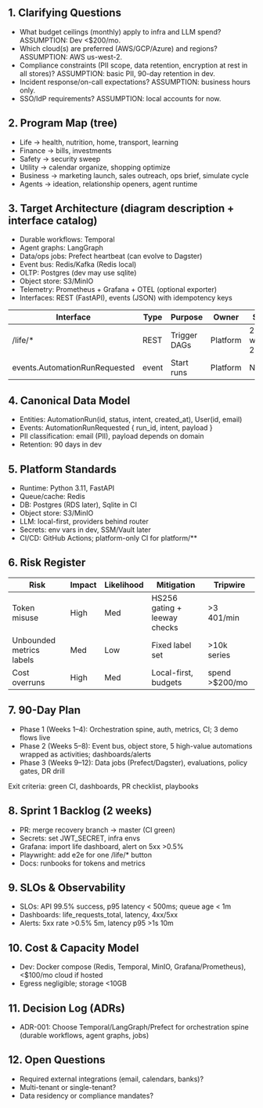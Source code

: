 ## 1. Clarifying Questions

- What budget ceilings (monthly) apply to infra and LLM spend? ASSUMPTION: Dev <$200/mo.
- Which cloud(s) are preferred (AWS/GCP/Azure) and regions? ASSUMPTION: AWS us-west-2.
- Compliance constraints (PII scope, data retention, encryption at rest in all stores)? ASSUMPTION:
  basic PII, 90-day retention in dev.
- Incident response/on-call expectations? ASSUMPTION: business hours only.
- SSO/IdP requirements? ASSUMPTION: local accounts for now.

## 2. Program Map (tree)

- Life → health, nutrition, home, transport, learning
- Finance → bills, investments
- Safety → security sweep
- Utility → calendar organize, shopping optimize
- Business → marketing launch, sales outreach, ops brief, simulate cycle
- Agents → ideation, relationship openers, agent runtime

## 3. Target Architecture (diagram description + interface catalog)

- Durable workflows: Temporal
- Agent graphs: LangGraph
- Data/ops jobs: Prefect heartbeat (can evolve to Dagster)
- Event bus: Redis/Kafka (Redis local)
- OLTP: Postgres (dev may use sqlite)
- Object store: S3/MinIO
- Telemetry: Prometheus + Grafana + OTEL (optional exporter)
- Interfaces: REST (FastAPI), events (JSON) with idempotency keys

| Interface                     | Type  | Purpose      | Owner    | SLA           | Schema                     | Errors       |
| ----------------------------- | ----- | ------------ | -------- | ------------- | -------------------------- | ------------ |
| /life/\*                      | REST  | Trigger DAGs | Platform | 2xx within 2s | SimpleReq/EnqueuedResponse | 401/403, 5xx |
| events.AutomationRunRequested | event | Start runs   | Platform | N/A           | Pydantic+JSON              | N/A          |

## 4. Canonical Data Model

- Entities: AutomationRun(id, status, intent, created_at), User(id, email)
- Events: AutomationRunRequested { run_id, intent, payload }
- PII classification: email (PII), payload depends on domain
- Retention: 90 days in dev

## 5. Platform Standards

- Runtime: Python 3.11, FastAPI
- Queue/cache: Redis
- DB: Postgres (RDS later), Sqlite in CI
- Object store: S3/MinIO
- LLM: local-first, providers behind router
- Secrets: env vars in dev, SSM/Vault later
- CI/CD: GitHub Actions; platform-only CI for platform/\*\*

## 6. Risk Register

| Risk                     | Impact | Likelihood | Mitigation                   | Tripwire       |
| ------------------------ | ------ | ---------- | ---------------------------- | -------------- |
| Token misuse             | High   | Med        | HS256 gating + leeway checks | >3 401/min     |
| Unbounded metrics labels | Med    | Low        | Fixed label set              | >10k series    |
| Cost overruns            | High   | Med        | Local-first, budgets         | spend >$200/mo |

## 7. 90-Day Plan

- Phase 1 (Weeks 1–4): Orchestration spine, auth, metrics, CI; 3 demo flows live
- Phase 2 (Weeks 5–8): Event bus, object store, 5 high-value automations wrapped as activities;
  dashboards/alerts
- Phase 3 (Weeks 9–12): Data jobs (Prefect/Dagster), evaluations, policy gates, DR drill

Exit criteria: green CI, dashboards, PR checklist, playbooks

## 8. Sprint 1 Backlog (2 weeks)

- PR: merge recovery branch → master (CI green)
- Secrets: set JWT_SECRET, infra envs
- Grafana: import life dashboard, alert on 5xx >0.5%
- Playwright: add e2e for one /life/\* button
- Docs: runbooks for tokens and metrics

## 9. SLOs & Observability

- SLOs: API 99.5% success, p95 latency < 500ms; queue age < 1m
- Dashboards: life_requests_total, latency, 4xx/5xx
- Alerts: 5xx rate >0.5% 5m, latency p95 >1s 10m

## 10. Cost & Capacity Model

- Dev: Docker compose (Redis, Temporal, MinIO, Grafana/Prometheus), <$100/mo cloud if hosted
- Egress negligible; storage <10GB

## 11. Decision Log (ADRs)

- ADR-001: Choose Temporal/LangGraph/Prefect for orchestration spine (durable workflows, agent
  graphs, jobs)

## 12. Open Questions

- Required external integrations (email, calendars, banks)?
- Multi-tenant or single-tenant?
- Data residency or compliance mandates?
